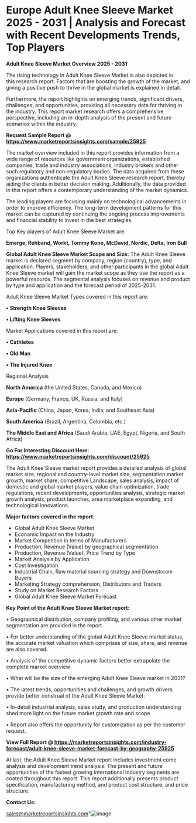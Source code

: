 # Europe Adult Knee Sleeve Market 2025 - 2031 | Analysis and Forecast with Recent Developments Trends, Top Players

<Strong> Adult Knee Sleeve Market Overview 2025 - 2031</strong>

The rising technology in Adult Knee Sleeve Market is also depicted in this research report. Factors that are boosting the growth of the market, and giving a positive push to thrive in the global market is explained in detail.

Furthermore, the report highlights on emerging trends, significant drivers, challenges, and opportunities, providing all necessary data for thriving in the industry. This report market research offers a comprehensive perspective, including an in-depth analysis of the present and future scenarios within the industry.

<strong>Request Sample Report @ <a href=https://www.marketreportsinsights.com/sample/25925>https://www.marketreportsinsights.com/sample/25925</a></strong>

The market overview included in this report provides information from a wide range of resources like government organizations, established companies, trade and industry associations, industry brokers and other such regulatory and non-regulatory bodies. The data acquired from these organizations authenticate the Adult Knee Sleeve research report, thereby aiding the clients in better decision making. Additionally, the data provided in this report offers a contemporary understanding of the market dynamics.

The leading players are focusing mainly on technological advancements in order to improve efficiency. The long-term development patterns for this market can be captured by continuing the ongoing process improvements and financial stability to invest in the best strategies.

Top Key players of Adult Knee Sleeve Market are:

<strong>Emerge, Rehband, Workt, Tommy Kono, McDavid, Nordic, Delta, Iron Bull</strong>

<strong><b>Global Adult Knee Sleeve Market Scope and Size:</b></strong>
The Adult Knee Sleeve market is declared segment by company, region (country), type, and application. Players, stakeholders, and other participants in the global Adult Knee Sleeve market will gain the market scope as they use the report as a powerful resource. The segmental analysis focuses on revenue and product by type and application and the forecast period of 2025-2031.

Adult Knee Sleeve Market Types covered in this report are:

<strong>• Strength Knee Sleeves

• Lifting Knee Sleeves</strong>

Market Applications covered in this report are:

<strong>• Cathletes

• Old Man

• The Injured Knee</strong> 

Regional Analysis

<strong>North America</strong> (the United States, Canada, and Mexico)

<strong>Europe</strong> (Germany, France, UK, Russia, and Italy)

<strong>Asia-Pacific</strong> (China, Japan, Korea, India, and Southeast Asia)

<strong>South America</strong> (Brazil, Argentina, Colombia, etc.)

<strong>The Middle East and Africa</strong> (Saudi Arabia, UAE, Egypt, Nigeria, and South Africa)

<strong>Go For Interesting Discount Here: <a href=https://www.marketreportsinsights.com/discount/25925>https://www.marketreportsinsights.com/discount/25925</a></strong>

The Adult Knee Sleeve market report provides a detailed analysis of global market size, regional and country-level market size, segmentation market growth, market share, competitive Landscape, sales analysis, impact of domestic and global market players, value chain optimization, trade regulations, recent developments, opportunities analysis, strategic market growth analysis, product launches, area marketplace expanding, and technological innovations.

<strong><b>Major factors covered in the report:</b></strong>
<ul>
  <li>Global Adult Knee Sleeve Market </li>
  <li>Economic Impact on the Industry</li>
  <li>Market Competition in terms of Manufacturers</li>
  <li>Production, Revenue (Value) by geographical segmentation</li>
  <li>Production, Revenue (Value), Price Trend by Type</li>
  <li>Market Analysis by Application</li>
  <li>Cost Investigation</li>
  <li>Industrial Chain, Raw material sourcing strategy and Downstream Buyers</li>
  <li>Marketing Strategy comprehension, Distributors and Traders</li>
  <li>Study on Market Research Factors</li>
  <li>Global Adult Knee Sleeve Market Forecast</li>
</ul>

<strong><b>Key Point of the Adult Knee Sleeve Market report:</b></strong>

• Geographical distribution, company profiling, and various other market segmentation are provided in the report.

• For better understanding of the global Adult Knee Sleeve market status, the accurate market valuation which comprises of size, share, and revenue are also covered.

• Analysis of the competitive dynamic factors better extrapolate the complete market overview

• What will be the size of the emerging Adult Knee Sleeve market in 2031?

• The latest trends, opportunities and challenges, and growth drivers provide better construal of the Adult Knee Sleeve Market.

• In-detail industrial analysis, sales study, and production understanding shed more light on the future market growth rate and scope.

• Report also offers the opportunity for customization as per the customer request.

<strong><b>View Full Report @ <a href=https://marketreportsinsights.com/industry-forecast/adult-knee-sleeve-market-forecast-by-geography-25925>https://marketreportsinsights.com/industry-forecast/adult-knee-sleeve-market-forecast-by-geography-25925</a></b></strong>


At last, the Adult Knee Sleeve Market report includes investment come analysis and development trend analysis. The present and future opportunities of the fastest growing international industry segments are coated throughout this report. This report additionally presents product specification, manufacturing method, and product cost structure, and price structure.

<strong>Contact Us:</strong>

sales@marketreportsinsights.com"![image](https://github.com/user-attachments/assets/25420333-1ba9-4cba-a251-7dc8bebc61b0)
